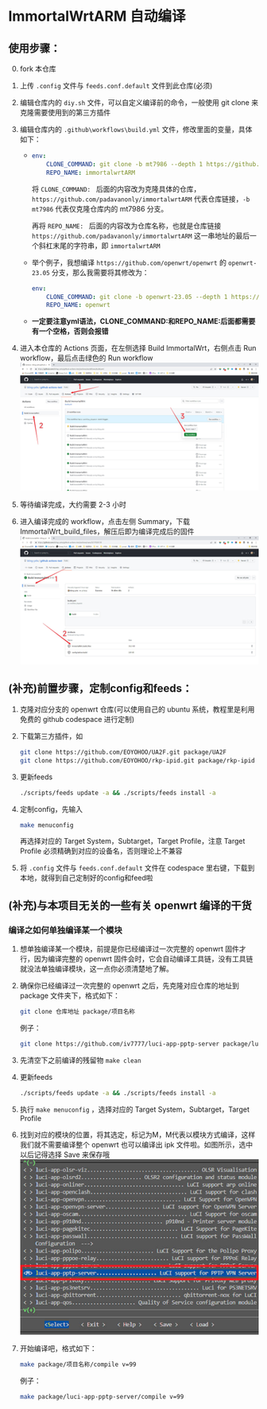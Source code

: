 # ImmortalWrtARM 自动编译

## 使用步骤：

0. fork 本仓库

1. 上传 `.config` 文件与 `feeds.conf.default` 文件到此仓库(必须)

2. 编辑仓库内的 `diy.sh` 文件，可以自定义编译前的命令，一般使用 git clone 来克隆需要使用到的第三方插件

3. 编辑仓库内的 `.github\workflows\build.yml` 文件，修改里面的变量，具体如下：

    - ```yml
      env:
          CLONE_COMMAND: git clone -b mt7986 --depth 1 https://github.com/padavanonly/immortalwrtARM
          REPO_NAME: immortalwrtARM
      ```

        将 `CLONE_COMMAND: ` 后面的内容改为克隆具体的仓库，` https://github.com/padavanonly/immortalwrtARM` 代表仓库链接，`-b mt7986` 代表仅克隆仓库内的 mt7986 分支。  

        再将 `REPO_NAME: ` 后面的内容改为仓库名称，也就是仓库链接 `https://github.com/padavanonly/immortalwrtARM` 这一串地址的最后一个斜杠末尾的字符串，即 `immortalwrtARM`
        
    - 举个例子，我想编译 `https://github.com/openwrt/openwrt` 的 `openwrt-23.05` 分支，那么我需要将其修改为：

        ```yml
        env:
            CLONE_COMMAND: git clone -b openwrt-23.05 --depth 1 https://github.com/openwrt/openwrt
            REPO_NAME: openwrt
        ```

    - **一定要注意yml语法，CLONE_COMMAND:和REPO_NAME:后面都需要有一个空格，否则会报错**

4. 进入本仓库的 Actions 页面，在左侧选择 Build ImmortalWrt，右侧点击 Run workflow，最后点击绿色的 Run workflow
   <br>
   <img src="picture/Actions.jpg">
   <br>

5. 等待编译完成，大约需要 2-3 小时

6. 进入编译完成的 workflow，点击左侧 Summary，下载 ImmortalWrt_build_files，解压后即为编译完成后的固件
   <br>
   <img src="picture/Build_files.jpg">
   <br>

## (补充)前置步骤，定制config和feeds：
1. 克隆对应分支的 openwrt 仓库(可以使用自己的 ubuntu 系统，教程里是利用免费的 github codespace 进行定制)

2. 下载第三方插件，如
    ```bash
    git clone https://github.com/EOYOHOO/UA2F.git package/UA2F
    git clone https://github.com/EOYOHOO/rkp-ipid.git package/rkp-ipid
    ```

3. 更新feeds
    ```bash
    ./scripts/feeds update -a && ./scripts/feeds install -a
    ```

4. 定制config，先输入
    ```bash
    make menuconfig
    ```
    再选择对应的 Target System，Subtarget，Target Profile，注意 Target Profile 必须精确到对应的设备名，否则理论上不兼容

5. 将 `.config` 文件与 `feeds.conf.default` 文件在 codespace 里右键，下载到本地，就得到自己定制好的config和feed啦

## (补充)与本项目无关的一些有关 openwrt 编译的干货

### 编译之如何单独编译某一个模块

1. 想单独编译某一个模块，前提是你已经编译过一次完整的 openwrt 固件才行，因为编译完整的 openwrt 固件会时，它会自动编译工具链，没有工具链就没法单独编译模块，这一点你必须清楚地了解。

2. 确保你已经编译过一次完整的 openwrt 之后，先克隆对应仓库的地址到 package 文件夹下，格式如下：
    ```bash
    git clone 仓库地址 package/项目名称
    ```

    例子：
    ```bash
    git clone https://github.com/iv7777/luci-app-pptp-server package/luci-app-pptp-server
    ```


3. 先清空下之前编译的残留物 `make clean`

4. 更新feeds
    ```bash
    ./scripts/feeds update -a && ./scripts/feeds install -a
    ```

5. 执行 `make menuconfig` ，选择对应的 Target System，Subtarget，Target Profile

6. 找到对应的模块的位置，将其选定，标记为M，M代表以模块方式编译，这样我们就不需要编译整个 openwrt 也可以编译出 ipk 文件啦。如图所示，选中以后记得选择 Save 来保存哦
    <br>
    <img src="picture/mod.jpg" >
    <br>

7. 开始编译吧，格式如下：
    ```bash
    make package/项目名称/compile v=99
    ```

    例子：
    ```bash
    make package/luci-app-pptp-server/compile v=99
    ```
